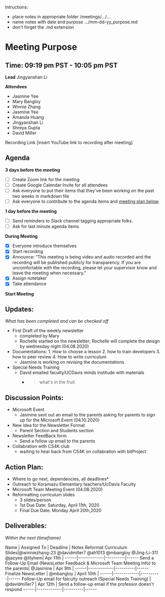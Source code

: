 Intructions:
* place notes in appropriate folder /meetings/.../...
* name notes with date and purpose .../mm-dd-yy_purpose.md
* don't forget the .md extension

# Meeting Purpose
## Time: 09:19 pm PST - 10:05 pm PST 

**Lead**
Jingyanshan Li

**Attendees**
* Jasmine Yee  
* Mary Bangloy 
* Winnie Zhang 
* Jasmine Yee 
* Amanda Huang 
* Jingyanshan Li 
* Shreya Gupta 
* David Miller

Recording Link
[insert YouTube link to recording after meeting]

## Agenda
**3 days before the meeting**
- [ ] Create Zoom link for the meeting
- [ ] Create Google Calendar Invite for all attendees
- [ ] Ask everyone to put their items that they've been working on the past two weeks in markdown file
- [ ] Ask everyone to contribute to the agenda items and [meeting plan below](https://github.com/shreyagupta98/people/blob/master/meeting_template.md#updates)

**1 day before the meeting**
- [ ] Send reminders to Slack channel tagging appropriate folks. 
- [ ] Ask for last minute agenda items

**During Meeting**
- [x] Everyone introduce themselves
- [x] Start recording
- [x] Announce:
“This meeting is being video and audio recorded and the recording will be published publicly for transparency. If you are uncomfortable with the recording, please let your supervisor know and leave the meeting when necessary.”
- [x] Assign notetaker
- [x] Take attendance

**Start Meeting**

## Updates:
*What has been completed and can be checked off*

* First Draft of the weekly newsletter
  * completed by Mary 
  * Rochelle started on the newsletter; Rochelle will complete the deisgn by wednesday night (04.08.2020) 
* Documentations: 1. How to choose a lesson 2. how to train developers 3. how to peer review 4. How to write curriculum 
  * Jasmine is working on revising the documentations 
* Special Needs Training
  * David emailed faculty/UCDavis minds institude with materials 
    * > what's in the fruit
    
## Discussion Points:
* Microsoft Event 
  * Jasmine sent out an email to the parents asking for parents to sign up for the Microsoft Event (04.10.2020) 
* New idea for the Newsletter Format 
  * Parent Section and Students section 
* Newsletter FeedBack form 
  * Send a follow up email to the parents 
* Collabration with CS4K club 
  * waiting to hear back from CS4K on collabration with bitProject  


## Action Plan:
* Where to go next, dependencies, all deadlines*
* Outreach to Koramazu Elementary teachers/UcDavis Faculty
* Microsoft Team Meeting Event (04.08.2020) 
* Reformatting curriculum slides 
  * 3 slides/person 
  * 1st Due Date: Saturday, April 11th, 2020 
  * Final Due Date: Monday April 20th,2020 

## Deliverables:
*Within the next (timeframe)*

Name  | Assigned To | Deadline | Notes
Reformat Curriculum Slides|@winniezhang-23 @davidmiller7 @ah1013 @mbangloy @Jing-Li-311 @jazyee @lilyhem| Apr 11th |
------|-------------|----------|------
Send a Follow-Up Email (NewsLetter Feedback & Microsoft Team Meeting Info) to the parents| @Jasmine | Apr 9th | 
------|-------------|----------|------
Finalize NewsLetter | @mbangloy | April 10th | 
------|-------------|----------|------
Follow-Up email for falculty outreach (Special Needs Training) | @davidmiller7 | Apr 12th | Send a follow-up email if the professor doesn't respond
------|-------------|----------|------
